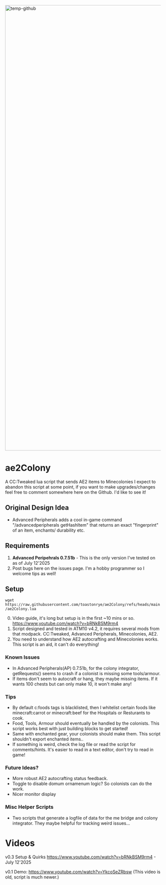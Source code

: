 <img width="2560" height="1440" alt="temp-github" src="https://github.com/user-attachments/assets/a54c721e-8562-4532-ad1e-de0c1b8d374d" />

# ae2Colony
A CC:Tweaked lua script that sends AE2 items to Minecolonies
I expect to abandon this script at some point, if you want to make upgrades/changes feel free to comment somewhere here on the Github. I'd like to see it!

## Original Design Idea
- Advanced Peripherals adds a cool in-game command "/advancedperipherals getHashItem" that returns an exact "fingerprint" of an item, enchants/ durability etc.

## Requirements
1. **Advanced Peripehrals 0.7.51b** - This is the only version I've tested on as of July 12'2025
2. Post bugs here on the issues page. I'm a hobby programmer so I welcome tips as well!

## Setup
 ```wget https://raw.githubusercontent.com/toastonrye/ae2Colony/refs/heads/main/ae2Colony.lua```

0. Video guide, it's long but setup is in the first ~10 mins or so. https://www.youtube.com/watch?v=bRNkBSM9rm4
1. Script designed and tested in ATM10 v4.2, it requires several mods from that modpack. CC:Tweaked, Advanced Peripherals, Minecolonies, AE2.
3. You need to understand how AE2 autocrafting and Minecolonies works. This script is an aid, it can't do everything!

### Known Issues
- In Advanced Peripherals(AP) 0.7.51b, for the colony integrator, getRequests() seems to crash if a colonist is missing some tools/armour.
- If items don't seem to autocraft or hang, they maybe missing items. If it wants 100 chests but can only make 10, it won't make any!

### Tips
- By default c:foods tags is blacklisted, then I whitelist certain foods like minecraft:carrot or minecraft:beef for the Hospitals or Resturants to cook.
- Food, Tools, Armour should eventually be handled by the colonists. This script works best with just building blocks to get started!
- Same with enchanted gear, your colonists should make them. This script shouldn't export enchanted items..
- If something is weird, check the log file or read the script for comments/hints. It's easier to read in a text editor, don't try to read in game!

### Future Ideas?
- More robust AE2 autocrafting status feedback.
- Toggle to disable domum ornamenum logic? So colonists can do the work.
- Nicer monitor display

### Misc Helper Scripts
- Two scripts that generate a logfile of data for the me bridge and colony integrator. They maybe helpful for tracking weird issues...

# Videos
v0.3 Setup & Quirks https://www.youtube.com/watch?v=bRNkBSM9rm4 - July 12'2025

v0.1 Demo: https://www.youtube.com/watch?v=YkcoSeZRbsw (This video is old, script is much newer.)
